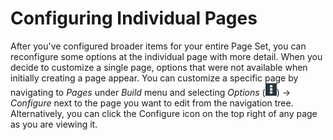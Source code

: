 # Configuring Individual Pages

After you've configured broader items for your entire Page Set, you can 
reconfigure some options at the individual page with more detail. When you 
decide to customize a single page, options that were not available when
initially creating a page appear. You can customize a specific page by
navigating to *Pages* under *Build* menu and selecting *Options*
(![Options](../../../../../images/icon-options.png)) &rarr; *Configure*
next to the page you want to edit from the navigation tree. Alternatively, you
can click the Configure icon on the top right of any page as you are viewing it.
